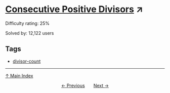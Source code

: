 # [Consecutive Positive Divisors](https://projecteuler.net/problem=179) ↗️

Difficulty rating: 25%

Solved by: 12,122 users
## Tags

- [divisor-count](../tags/divisor-count.md)



---

[↑ Main Index](../README.md)


<div align=center><a href='178.md'>← Previous</a> &nbsp;&nbsp; &nbsp;&nbsp;  <a href='180.md'>Next →</a></div>
